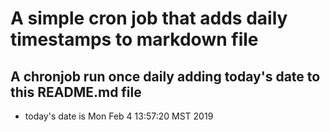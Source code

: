 A simple cron job that adds daily timestamps to markdown file
============================================================
## A chronjob run once daily adding today's date to this README.md file
* today's date is Mon Feb  4 13:57:20 MST 2019
